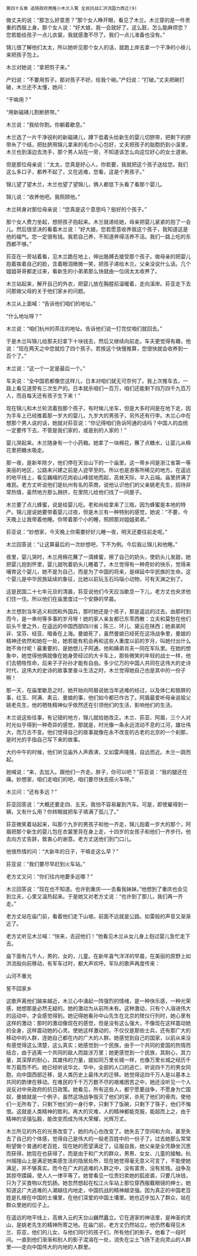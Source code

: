     第四十五章 追随政府携稚小木兰入蜀 全民抗战汇洪流国力西迁(9) 

   做丈夫的说：“那怎么好意思？”那个女人睁开眼，看见了木兰。木兰穿的是一件贵重的西服上身。那个女人说：“好大娘，我一会就好了。这么脏，怎么能麻烦您？您若能给孩子一点儿衣裳，我就感激不尽了。我们一点儿准备也没有。”

   锦儿很了解他们太太，所以她听见那个女人的话，就跑上岸去拿一个干净的小褂儿来把孩子包上。

   木兰对她说：“拿把剪子来。”

   产妇说：“不要用剪子。那对孩子不好。给我个碗。”产妇说：“打破。”丈夫把碗打破，木兰还不太懂，她问：

   “干嘛用？”

   “用新磁碴儿割断脐带。”

   木兰说：“我给你割。你躺着歇息。”

   木兰选了一片干净锐利的新磁碴儿，蹲下低着头给新生的婴儿切脐带，把剩下的脐带糸了个结，把肚脐用锦儿拿来的毛巾小心包好，丈夫把孩子的胎胞扔到小溪里，木兰也到溪边去洗手，那个男人站在一旁，不知道该怎么向这位好心的女士道谢。

   但是那位母亲说：“太太，您真是好心人，你若要，我就把这个孩子送给您。我们这么多口子，都养不起了，又在逃难，您看，这是个男孩子。”

   锦儿望了望木兰，木兰也望了望锦儿，俩人都低下头看了看那个婴儿。

   锦儿说：“收养他吧。我照顾他。”

   木兰转身对那位母亲说：“您真是这个意思吗？挺好的个孩子。”

   那个女人费力坐起，想把孩子抱起来。木兰就递给她，母亲把婴儿紧紧的抱了一会儿。然后很坚决的看着木兰说：“好大娘，您若愿意收养我这个孩子，我知道这是他的福气。您一定很有钱。我若自己养，不知道养得活养不活。我们一路上吃的东西都不够。”

   荪亚在一旁站着看，见木兰跪在地上，伸出胳膊去接受那个孩子。做母亲的把婴儿抱着挨着自己的脸，含着眼泪微微一笑，把孩子递给木兰。父亲没说什么话。几个姐姐哥哥都走过来，看新生的小弟弟那么快就由一位阔太太收养了。

   木兰站起来，解开自己的外衣，把婴儿放在胸膛前温暖着，走向溪岸。荪亚走下去问那做父母的关于他们家乡的问题。

   木兰从上面喊：“告诉他们咱们的地址。”

   “什么地址呀？”

   木兰说：“咱们杭州的茶庄的地址。告诉他们说一打完仗咱们就回去。”

   于是木兰叫锦儿给那夫妇拿下十块钱去，然后又继续向前走。车夫更觉得有趣，他说：“现在两天之中您就捡了四个孩子。若按这个快慢推算，您很快就会收养到一百个了。”

   木兰说：“这一个一定是最后一个。”

   车夫说：“全中国若都像您这样儿，日本对咱们就无可奈何了。我上次推车去，一路上看见道旁有三次生产的。日本就杀咱们一百万，咱们还能剩下四万四千九百万人，而且每天还有孩子生下来！”

   现在锦儿和木兰轮流着抱那个孩子，有时候儿坐车，但是大多时间是在地下走，因为手车上已经推着那一岁大的婴儿，九岁大的男孩子，另外还有行李。木兰心中在想那个男人说的话，她就对荪亚说：“你记得咱们告诉阿通的话吗？中国人的血统一定要传下去，不管是我们家的，或是别的人家的！”

   婴儿哭起来。木兰随身有一个小药箱。她拿了一块棉花，蘸了点糖水，让婴儿从棉花里把糖水吸走。

   那一夜，是新年除夕，他们停在天台山下的一个庙里。这一带乡间是浙江省第一等美丽的地区，公路未兴建之前是人迹罕至的。所以也是游客所稀见的地方。在遥远的地平线上，看见巍峨的花岗岩山峰拔地而起，高耸天际，半入云端。庙里挤满了难民。老方丈听说他们是杭州有名的茶商，说他认识他们的父亲姚老先生，招待非常热情，虽然地方那么拥挤，在里院儿给他们找了一间屋子。

   木兰要了点儿蜂蜜，说是给婴儿吃。老和尚给拿来了三瓶，因为蜂蜜是本地的特产。锦儿提说她要带着婴儿过夜，但是木兰有一种特别的感觉，她说：“不要，今天晚上让我带着他睡。你带着那个小的睡，照顾那对姐姐弟弟。”

   荪亚说：“妙想家，今天晚上你需要好好儿睡一夜，明天还要往前走呢。”

   木兰回答说：“让这算最后的一次妙想吧，下不为例。今后我让锦儿和他睡。”

   夜里，婴儿哭时，木兰用棉花蘸了一滴蜂蜜，擦了自己的奶头，使奶头儿发甜，她把婴儿抱到怀里，婴儿就吮着奶头儿睡着了。木兰觉得有一种奇妙的快乐，觉得来哺育这个婴儿，她不是为自己，而是为了中国的将来，是绵延中华民族的生命。这个婴儿是中华民族延续的象征，比她以前玩玉石玛瑙小动物，可有天渊之别了。

   这是民国二十七年元旦的清晨，荪亚说他们今天应当歇息一下儿，老方丈也央求他们住一住。所以他们在庙里度过一个安静的早晨。

   木兰想到当年逃义和团和外国兵，那时她还是个孩子，那是遥远的过去。由那时到而今，是一串何等多事的岁月呀！她的家人亲友都已东零西散：立夫和莫愁在他们前头千里之外，在遥远的中国西部四川省；陈三、环儿、黛云在陕西；她弟弟阿非、宝芬、经亚、暗香在上海。曼娘死了，虽然曼娘已经死在这场战争里，曼娘的精神还依然和她在一处，她若能有机会再和这些人重度以前的岁月，叫她付出什么她不肯付呢！最重要的，是她想儿子阿通，他和姨弟肖夫一同在军队里。在她的想象中，她觉得他俩就像在她身旁经过的大卡车上，那些微笑的年轻的战士一样，他们去牺牲性命，后来子子孙孙才能有自由。多少亿万的中国人共同在这伟大的史诗时代，这伟大的史诗的故事里奋斗生活之时，木兰觉得她自己也是其中的一份子啊！

   那一天，在庙里歇息之时，她开始向阿眉说她当年逃难的经过，以及体仁和银屏的事，红玉、阿满、素云、曼娘的事，他们如今都已作古了。阿眉最爱听母亲说祖父姚老先生，他的牺牲精神似乎依然还在引领他们的生活，影响他们的生活。

   木兰说这些往事，有记错的地方，锦儿就给她改正。木兰、荪亚、阿眉，三个人对时光似乎得到一种奇异的感觉，那就是，时光像一条永远流动不息的江河，雄壮伟大，而万古不变。他们觉得自己的故事就像在永不改变的古老的北京的一个刹那，是时光的手指自己写下来的故事。

   大约中午的时候，他们听见庙外人声鼎沸，又如雷声隆隆，自远而近。木兰一跳而起。

   她喊说：“来，去加入。跟他们一齐走。胖子，你可以吧？”荪亚说：“我的腿还在痛。妙想家，咱们走咱们的吧，咱们要尽快去搭火车呀。”

   木兰问：“还有多远？”

   荪亚回答说：“大概还要走四、五天。我怕不容易雇到汽车。可是，即使雇得到一辆，又有什么用？你转眼就把车子填满了孤儿了。”

   荪亚微笑着站起来，叫那个九岁的男孩子和他一齐走，锦儿抱着一岁大的那个，阿眉把那个新生的婴儿包在衣裳里背在身上走，十四岁的女孩子和他们一齐步行。他去向方丈告辞，致衷心的谢意。老方丈送他们到门口儿。

   他很热情的问：“大新年的日子，干嘛走这么早？”

   荪亚说：“我们要尽早赶到火车站。”

   老方丈又问：“你们往内地要多远哪？”

   木兰回答说：“现在也不知道。也许到重庆——去看我妹妹。”他想到了重庆也会见到立夫，心里又温热起来。于是她又对老方丈说：“也许到了那儿，我们再一齐走。”

   老方丈站在庙门前，看着他们走下山坡。前面不远就是公路。如雷般的声音又渐渐近了。

   老方丈听见木兰喊：“快来，去迎他们！”他看见木兰从女儿身上抱过婴儿急忙走下去。

   庙下面有几千人，男的，女的，儿童。在新年喜气洋洋的早晨，在美丽的原野上如洪流般向前移动，有军车过时，都大声欢呼。军队的歌声再度传来：

   山河不重光

   誓不回家乡

   这歌声离他们越来越近，木兰心中涌起一阵强烈的情绪，是一种快乐感，一种光荣感，她想那是必然无疑的。她的激动为从前所未有。这种激动，只有个人溶进伟大的运动中，才会感觉得到。她记得她看孙中山先生在北京的殡仪行列时，她心里有这样的激动：那时的激动像现在的感觉，但是没有这么强大，不像现在这样震动她的全身，这样震动她的心灵。使她这样激动的，不仅仅是那些士兵，还有那广大的移动中的人群，连她自己都在内的广大的人群。她感觉到自己的国家，以前从来没有感觉得这么清楚，这么真实；她感觉到一个民族，由于一个共同的爱国的热情而结合，由于逃离一个共同的敌人而跋涉万里；她更感觉到一个民族，其耐心，其力量，其深厚的耐心，其雄伟的力量，就如同万里长城一样，也像万里长城之经历千年万载而不朽。她已经听说华北、华中，全部的人口的逃亡，听说四千万的男女同胞，向中国西部迁移，是人类历史上最伟大的迁移。她觉得这四千万人是以基本上共同的韵律在移动。在难民的千千万万数不尽的艰难困苦之中，她还没听见一个人说反对中央政府的抗日政策。她看见，所有这些人，都宁愿要战争，不愿身为亡国奴，曼娘就是一个例子，虽然这场战争毁灭了他们的家，杀死了他们的骨肉，使他们一无所有了，只剩下他们的一身行李，只剩下了饭碗，只剩下了筷子，他们不悔恨。这就是人类精神的胜利。再大的灾难，人的精神都能克服，能超而上之，由于精神的坚强弘毅，能改变而成为伟大荣耀，光辉万丈。

   木兰所见的外在的光景改变了，她的内心也改变了。她失去了空间和方向，甚至失去了自己的个体感，觉得自己是伟大的一般老百姓中的一份子了。过去她那么常常盼望做个普通的老百姓，现在她的愿望满足了。征服自我，她父亲是全凭静坐沉思而获得，她现在也获得了，而是由于和广大的群众，男男、女女、儿童的接触。杭州城隍山上是满足她美感生活的隐居处所，现在她觉得毫无意义可言了，不能使她满足，并不够真实。而今在广大的逃难的人群之中，没有富贵，没有贫贱。战争及其掠夺蹂躏，使人人一律平等了。她曾看见一位贵妇卖她的狐皮裘，只要几块钱，只为了买食物以充饥肠。她忽然想起在松江火车站上那位穿西服戴眼镜的绅士。她知道这广大逃难的人潮越往内地走，中国抗战的精神越坚强。因为真正的中国老百姓是扎根在中国的土壤里，在他们深爱的中国土壤里。她也迈步加入了群众，站在群众里她的位子上。

   在遥远的地平线上，高耸入云的天台山巍然矗立。它在道家的神话里，是神圣的灵山，是姚老先生的精神所寄之地。在庙门前，老方丈仍然站立。他仍然看得见木兰、荪亚，他们的儿女，与他们同行的孩子们，所有他们的影子。他看了一段时间。一直到他们渐渐和别人的影子混溶在一处，消失在尘土飞扬下走向灵山的人群里——走向中国伟大的内地的人群里。

